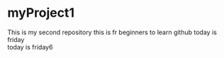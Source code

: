 # myProject1
This is my second repository
this is fr beginners to learn github
today is friday
<br> today is friday6
